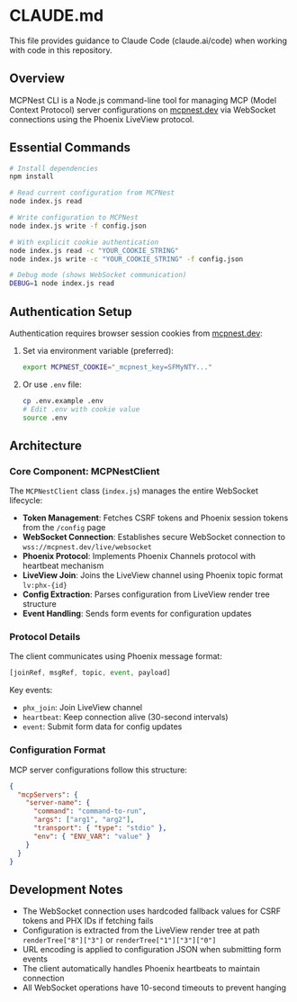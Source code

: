 # CLAUDE.md

This file provides guidance to Claude Code (claude.ai/code) when working with code in this repository.

## Overview

MCPNest CLI is a Node.js command-line tool for managing MCP (Model Context Protocol) server configurations on [mcpnest.dev](https://mcpnest.dev/) via WebSocket connections using the Phoenix LiveView protocol.

## Essential Commands

```bash
# Install dependencies
npm install

# Read current configuration from MCPNest
node index.js read

# Write configuration to MCPNest
node index.js write -f config.json

# With explicit cookie authentication
node index.js read -c "YOUR_COOKIE_STRING"
node index.js write -c "YOUR_COOKIE_STRING" -f config.json

# Debug mode (shows WebSocket communication)
DEBUG=1 node index.js read
```

## Authentication Setup

Authentication requires browser session cookies from [mcpnest.dev](https://mcpnest.dev/):

1. Set via environment variable (preferred):
   ```bash
   export MCPNEST_COOKIE="_mcpnest_key=SFMyNTY..."
   ```

2. Or use `.env` file:
   ```bash
   cp .env.example .env
   # Edit .env with cookie value
   source .env
   ```

## Architecture

### Core Component: MCPNestClient

The `MCPNestClient` class (`index.js`) manages the entire WebSocket lifecycle:

- **Token Management**: Fetches CSRF tokens and Phoenix session tokens from the `/config` page
- **WebSocket Connection**: Establishes secure WebSocket connection to `wss://mcpnest.dev/live/websocket`
- **Phoenix Protocol**: Implements Phoenix Channels protocol with heartbeat mechanism
- **LiveView Join**: Joins the LiveView channel using Phoenix topic format `lv:phx-{id}`
- **Config Extraction**: Parses configuration from LiveView render tree structure
- **Event Handling**: Sends form events for configuration updates

### Protocol Details

The client communicates using Phoenix message format:
```javascript
[joinRef, msgRef, topic, event, payload]
```

Key events:
- `phx_join`: Join LiveView channel
- `heartbeat`: Keep connection alive (30-second intervals)
- `event`: Submit form data for config updates

### Configuration Format

MCP server configurations follow this structure:
```json
{
  "mcpServers": {
    "server-name": {
      "command": "command-to-run",
      "args": ["arg1", "arg2"],
      "transport": { "type": "stdio" },
      "env": { "ENV_VAR": "value" }
    }
  }
}
```

## Development Notes

- The WebSocket connection uses hardcoded fallback values for CSRF tokens and PHX IDs if fetching fails
- Configuration is extracted from the LiveView render tree at path `renderTree["8"]["3"]` or `renderTree["1"]["3"]["0"]`
- URL encoding is applied to configuration JSON when submitting form events
- The client automatically handles Phoenix heartbeats to maintain connection
- All WebSocket operations have 10-second timeouts to prevent hanging